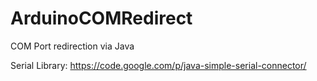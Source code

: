 # ArduinoCOMRedirect
COM Port redirection via Java

Serial Library: https://code.google.com/p/java-simple-serial-connector/
